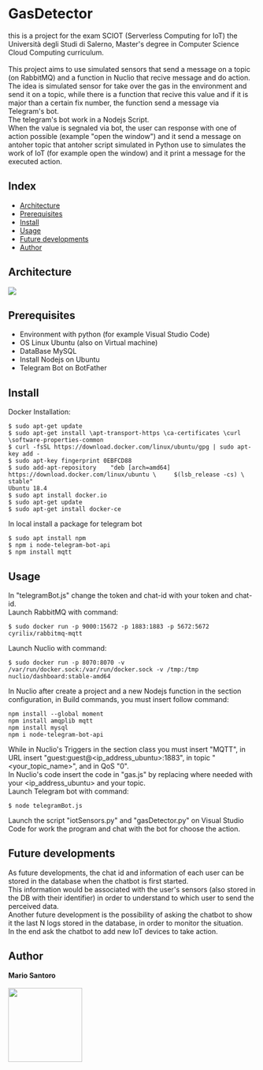 # GasDetector
this is a project for the exam SCIOT (Serverless Computing for IoT) the Università degli Studi di Salerno, Master's degree in Computer Science Cloud Computing curriculum.
<br><br>
This project aims to use simulated sensors that send a message on a topic (on RabbitMQ) and a function in Nuclio that recive message and do action.<br>
The idea is simulated sensor for take over the gas in the environment and send it on a topic, while there is a function that recive this value and if it is major than a certain fix number, the function send a message via Telegram's bot.<br>
The telegram's bot work in a Nodejs Script.<br>
When the value is segnaled via bot, the user can response with one of action possible (example "open the window") and it send a message on antoher topic that antoher script simulated in Python use to simulates the work of IoT (for example open the window) and it print a message for the executed action.

## Index
<ul>
	<li> <a href="https://github.com/mario-santoro/gas-detector-SCIOT2021#architecture">Architecture</a></li>
	<li> <a href="https://github.com/mario-santoro/gas-detector-SCIOT2021#prerequisites">Prerequisites</a></li>
	<li> <a href="https://github.com/mario-santoro/gas-detector-SCIOT2021#install">Install</a></li>
	<li> <a href="https://github.com/mario-santoro/gas-detector-SCIOT2021#usage">Usage</a></li>
	<li> <a href="https://github.com/mario-santoro/gas-detector-SCIOT2021#future-developments">Future developments</a></li>
	<li> <a href="https://github.com/mario-santoro/gas-detector-SCIOT2021#author">Author</a></li>
</ul>

## Architecture
<img align="center"  src="https://github.com/mario-santoro/gas-detector-SCIOT2021/blob/main/documentation/architecture.png?raw=true" >

## Prerequisites
<ul>
  <li>Environment with python (for example Visual Studio Code)</li>
  <li>OS Linux Ubuntu (also on Virtual machine)</li>
  <li>DataBase MySQL</li>
  <li>Install Nodejs on Ubuntu</li>
  <li>Telegram Bot on BotFather</li>
</ul> 

## Install
Docker Installation:
```console
$ sudo apt-get update
$ sudo apt-get install \apt-transport-https \ca-certificates \curl \software-properties-common
$ curl -fsSL https://download.docker.com/linux/ubuntu/gpg | sudo apt-key add -
$ sudo apt-key fingerprint 0EBFCD88
$ sudo add-apt-repository    "deb [arch=amd64] https://download.docker.com/linux/ubuntu \     $(lsb_release -cs) \ stable"
Ubuntu 18.4
$ sudo apt install docker.io
$ sudo apt-get update
$ sudo apt-get install docker-ce
```
In local install a package for telegram bot
```console
$ sudo apt install npm
$ npm i node-telegram-bot-api
$ npm install mqtt
```

## Usage
In "telegramBot.js" change the token and chat-id with your token and chat-id. <br>
Launch RabbitMQ with command:
```console
$ sudo docker run -p 9000:15672 -p 1883:1883 -p 5672:5672  cyrilix/rabbitmq-mqtt
```
Launch Nuclio with command:
```console
$ sudo docker run -p 8070:8070 -v /var/run/docker.sock:/var/run/docker.sock -v /tmp:/tmp nuclio/dashboard:stable-amd64
```
In Nuclio after create a project and a new Nodejs function in the section configuration, in Build commands, you must insert follow command:
```console
npm install --global moment
npm install amqplib mqtt
npm install mysql
npm i node-telegram-bot-api
```
While in Nuclio's Triggers in the section class you must insert "MQTT", in URL insert "guest:guest@<ip_address_ubuntu>:1883", in topic "<your_topic_name>", and in 
QoS "0".  <br>
In Nuclio's code insert the code in "gas.js" by replacing where needed with your <ip_address_ubuntu> and your topic.<br>
Launch Telegram bot with command:
```console
$ node telegramBot.js
```
Launch the script "iotSensors.py" and "gasDetector.py" on Visual Studio Code for work the program and chat with the bot for choose the action.  

## Future developments
As future developments, the chat id and information of each user can be stored in the database when the chatbot is first started.<br>
This information would be associated with the user's sensors (also stored in the DB with their identifier) in order to understand to which user to send the perceived data.<br>
Another future development is the possibility of asking the chatbot to show it the last N logs stored in the database, in order to monitor the situation. <br>
In the end ask the chatbot to add new IoT devices to take action.

## Author
<b>Mario Santoro</b> <br><br>
<img align="center" height="150" src="https://github.com/mario-santoro/gas-detector-SCIOT2021/blob/main/documentation/aboutMe.png?raw=true" >
